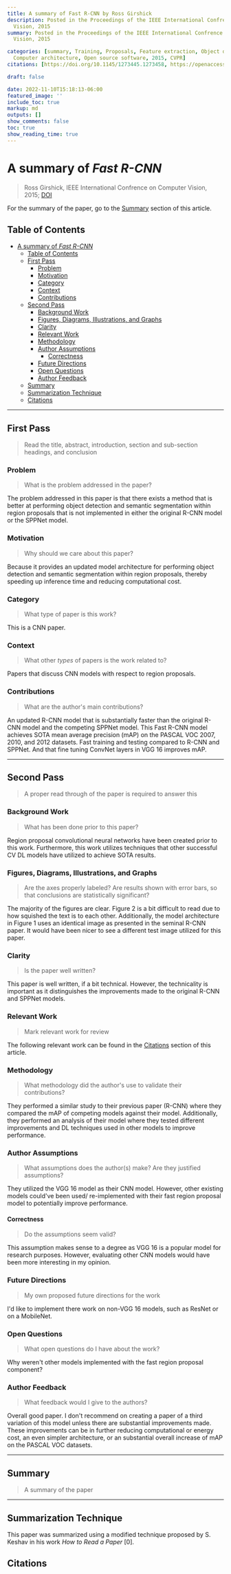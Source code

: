 ```yaml
---
title: A summary of Fast R-CNN by Ross Girshick
description: Posted in the Proceedings of the IEEE International Confrence on Computer
  Vision, 2015
summary: Posted in the Proceedings of the IEEE International Confrence on Computer
  Vision, 2015

categories: [summary, Training, Proposals, Feature extraction, Object detection, Pipelines,
  Computer architecture, Open source software, 2015, CVPR]
citations: [https://doi.org/10.1145/1273445.1273458, https://openaccess.thecvf.com/content_iccv_2015/html/Girshick_Fast_R-CNN_ICCV_2015_paper.html]

draft: false

date: 2022-11-10T15:18:13-06:00
featured_image: ''
include_toc: true
markup: md
outputs: []
show_comments: false
toc: true
show_reading_time: true
---
```


# A summary of *Fast R-CNN*

> Ross Girshick, IEEE International Confrence on Computer Vision, 2015;
> [DOI](https://openaccess.thecvf.com/content_iccv_2015/html/Girshick_Fast_R-CNN_ICCV_2015_paper.html)

For the summary of the paper, go to the [Summary](#summary) section of this
article.

## Table of Contents

- [A summary of *Fast R-CNN*](#a-summary-of-fast-r-cnn)
  - [Table of Contents](#table-of-contents)
  - [First Pass](#first-pass)
    - [Problem](#problem)
    - [Motivation](#motivation)
    - [Category](#category)
    - [Context](#context)
    - [Contributions](#contributions)
  - [Second Pass](#second-pass)
    - [Background Work](#background-work)
    - [Figures, Diagrams, Illustrations, and Graphs](#figures-diagrams-illustrations-and-graphs)
    - [Clarity](#clarity)
    - [Relevant Work](#relevant-work)
    - [Methodology](#methodology)
    - [Author Assumptions](#author-assumptions)
      - [Correctness](#correctness)
    - [Future Directions](#future-directions)
    - [Open Questions](#open-questions)
    - [Author Feedback](#author-feedback)
  - [Summary](#summary)
  - [Summarization Technique](#summarization-technique)
  - [Citations](#citations)

______________________________________________________________________

## First Pass

> Read the title, abstract, introduction, section and sub-section headings, and
> conclusion

### Problem

> What is the problem addressed in the paper?

The problem addressed in this paper is that there exists a method that is better
at performing object detection and semantic segmentation within region proposals
that is not implemented in either the original R-CNN model or the SPPNet model.

### Motivation

> Why should we care about this paper?

Because it provides an updated model architecture for performing object
detection and semantic segmentation within region proposals, thereby speeding up
inference time and reducing computational cost.

### Category

> What type of paper is this work?

This is a CNN paper.

### Context

> What other *types* of papers is the work related to?

Papers that discuss CNN models with respect to region proposals.

### Contributions

> What are the author's main contributions?

An updated R-CNN model that is substantially faster than the original R-CNN
model and the competing SPPNet model. This Fast R-CNN model achieves SOTA mean
average precision (mAP) on the PASCAL VOC 2007, 2010, and 2012 datasets. Fast
training and testing compared to R-CNN and SPPNet. And that fine tuning ConvNet
layers in VGG 16 improves mAP.

______________________________________________________________________

## Second Pass

> A proper read through of the paper is required to answer this

### Background Work

> What has been done prior to this paper?

Region proposal convolutional neural networks have been created prior to this
work. Furthermore, this work utilizes techniques that other successful CV DL
models have utilized to achieve SOTA results.

### Figures, Diagrams, Illustrations, and Graphs

> Are the axes properly labeled? Are results shown with error bars, so that
> conclusions are statistically significant?

The majority of the figures are clear. Figure 2 is a bit difficult to read due
to how squished the text is to each other. Additionally, the model architecture
in Figure 1 uses an identical image as presented in the seminal R-CNN paper. It
would have been nicer to see a different test image utilized for this paper.

### Clarity

> Is the paper well written?

This paper is well written, if a bit technical. However, the technicality is
important as it distinguishes the improvements made to the original R-CNN and
SPPNet models.

### Relevant Work

> Mark relevant work for review

The following relevant work can be found in the [Citations](#citations) section
of this article.

### Methodology

> What methodology did the author's use to validate their contributions?

They performed a similar study to their previous paper (R-CNN) where they
compared the mAP of competing models against their model. Additionally, they
performed an analysis of their model where they tested different improvements
and DL techniques used in other models to improve performance.

### Author Assumptions

> What assumptions does the author(s) make? Are they justified assumptions?

They utilized the VGG 16 model as their CNN model. However, other existing
models could've been used/ re-implemented with their fast region proposal model
to potentially improve performance.

#### Correctness

> Do the assumptions seem valid?

This assumption makes sense to a degree as VGG 16 is a popular model for
research purposes. However, evaluating other CNN models would have been more
interesting in my opinion.

### Future Directions

> My own proposed future directions for the work

I'd like to implement there work on non-VGG 16 models, such as ResNet or on a
MobileNet.

### Open Questions

> What open questions do I have about the work?

Why weren't other models implemented with the fast region proposal component?

### Author Feedback

> What feedback would I give to the authors?

Overall good paper. I don't recommend on creating a paper of a third variation
of this model unless there are substantial improvements made. These improvements
can be in further reducing computational or energy cost, an even simpler
architecture, or an substantial overall increase of mAP on the PASCAL VOC
datasets.

______________________________________________________________________

## Summary

> A summary of the paper

______________________________________________________________________

## Summarization Technique

This paper was summarized using a modified technique proposed by S. Keshav in
his work *How to Read a Paper* \[0\].

## Citations
